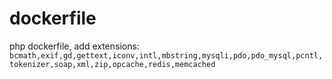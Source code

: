 # dockerfile

php dockerfile, add extensions: `bcmath,exif,gd,gettext,iconv,intl,mbstring,mysqli,pdo,pdo_mysql,pcntl,tokenizer,soap,xml,zip,opcache,redis,memcached`

